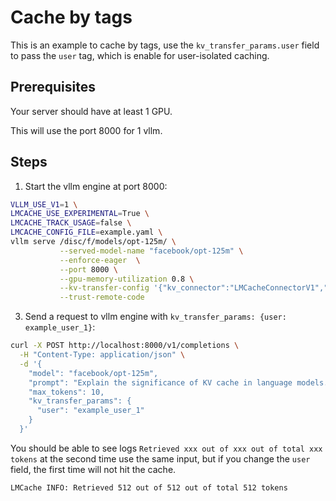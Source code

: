# Cache by tags
This is an example to cache by tags, use the `kv_transfer_params.user` field to pass the `user` tag, which is enable for user-isolated caching.
## Prerequisites
Your server should have at least 1 GPU.

This will use the port 8000 for 1 vllm.

## Steps
1. Start the vllm engine at port 8000:

```bash
VLLM_USE_V1=1 \
LMCACHE_USE_EXPERIMENTAL=True \
LMCACHE_TRACK_USAGE=false \
LMCACHE_CONFIG_FILE=example.yaml \
vllm serve /disc/f/models/opt-125m/ \
           --served-model-name "facebook/opt-125m" \
           --enforce-eager  \
           --port 8000 \
           --gpu-memory-utilization 0.8 \
           --kv-transfer-config '{"kv_connector":"LMCacheConnectorV1","kv_role":"kv_both"}' \
           --trust-remote-code
```

3. Send a request to vllm engine with `kv_transfer_params: {user: example_user_1}`:
```bash
curl -X POST http://localhost:8000/v1/completions \
  -H "Content-Type: application/json" \
  -d '{
    "model": "facebook/opt-125m",
    "prompt": "Explain the significance of KV cache in language models." * 100,
    "max_tokens": 10,
	"kv_transfer_params": {
	  "user": "example_user_1"
	}
  }'
```

You should be able to see logs `Retrieved xxx out of xxx out of total xxx tokens` at the second time use the same input,
but if you change the `user` field, the first time will not hit the cache.

```plaintext
LMCache INFO: Retrieved 512 out of 512 out of total 512 tokens
```
